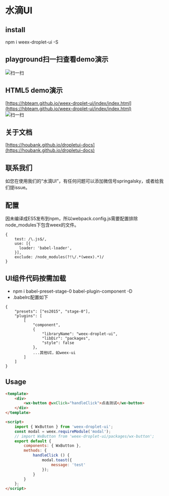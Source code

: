 # 水滴UI

## install
npm i weex-droplet-ui -S

## playground扫一扫查看demo演示
![扫一扫](https://www.houbank.com/weex/hulu/images/weex-droplet-ui-url.png)

## HTML5 demo演示
[https://hbteam.github.io/weex-droplet-ui/index/index.html](https://hbteam.github.io/weex-droplet-ui/index/index.html)  
![扫一扫](https://www.houbank.com/weex/hulu/images/weex-droplet-ui-weburl.png)


## 关于文档
[https://houbank.github.io/dropletui-docs](https://houbank.github.io/dropletui-docs)

## 联系我们
如您在使用我们的“水滴UI”，有任何问题可以添加微信号springalsky，或者给我们提issue。

## 配置
因未编译成ES5发布到npm，所以webpack.config.js需要配置排除node_modules下包含weex的文件。
```
{
    test: /\.js$/,
    use: [{
      loader: 'babel-loader',
    }],
    exclude: /node_modules(?!\/.*(weex).*)/
}
```

## UI组件代码按需加载
- npm i babel-preset-stage-0 babel-plugin-component -D  
- .babelrc配置如下  
```
{
    "presets": ["es2015", "stage-0"],
    "plugins": [
        [
            "component",
            {
                "libraryName": "weex-droplet-ui",
                "libDir": "packages",
                "style": false
            },
            ...其他UI，如weex-ui
        ]
    ]
}
```

## Usage
  
```html
<template>
    <div>
        <wx-button @wxClick="handleClick">点击测试</wx-button>
    </div>
</template>

<script>
    import { WxButton } from 'weex-droplet-ui';
    const modal = weex.requireModule('modal');
    // import WxButton from 'weex-droplet-ui/packages/wx-button';
    export default {
        components: { WxButton },
        methods: {
            handleClick () {
                modal.toast({
                    message: 'test'
                });
            }
        }
    };
</script>
```
